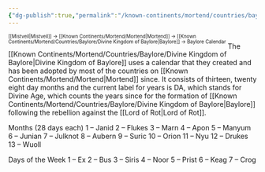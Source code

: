 ```yaml
---
{"dg-publish":true,"permalink":"/known-continents/mortend/countries/baylore/baylore-s-calendar/"}
---
```


<sup><sup>[[Mistveil\|Mistveil]] → [[Known Continents/Mortend/Mortend\|Mortend]] → [[Known Continents/Mortend/Countries/Baylore/Divine Kingdom of Baylore\|Baylore]] → Baylore Calendar</sup></sup> 
The [[Known Continents/Mortend/Countries/Baylore/Divine Kingdom of Baylore\|Divine Kingdom of Baylore]] uses a calendar that they created and has been adopted by most of the countries on [[Known Continents/Mortend/Mortend\|Mortend]] since. It consists of thirteen, twenty eight day months and the current label for years is DA, which stands for Divine Age, which counts the years since for the formation of [[Known Continents/Mortend/Countries/Baylore/Divine Kingdom of Baylore\|Baylore]] following the rebellion against the [[Lord of Rot\|Lord of Rot]].

Months (28 days each)
1 – Janid
2 – Flukes
3 – Marn
4 – Apon
5 – Manyum
6 – Junian
7 – Julknot
8 – Aubern
9 – Suric
10 – Orion
11 – Nyu
12 – Drukes
13 – Wuoll

Days of the Week
1 – Ex
2 – Bus
3 – Siris
4 – Noor
5 – Prist
6 – Keag
7 – Crog